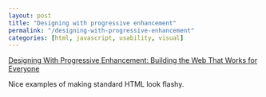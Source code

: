```yaml
---
layout: post
title: "Designing with progressive enhancement"
permalink: "/designing-with-progressive-enhancement"
categories: [html, javascript, usability, visual]
---
```


<a href="http://player.vimeo.com/video/13151730">Designing With Progressive Enhancement: Building the Web That Works for Everyone</a>

Nice examples of making standard HTML look flashy.
